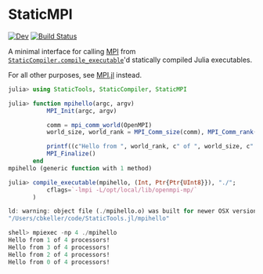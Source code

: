# StaticMPI

[![Dev](https://img.shields.io/badge/docs-dev-blue.svg)](https://brenhinkeller.github.io/StaticMPI.jl/dev/)
[![Build Status](https://github.com/brenhinkeller/StaticMPI.jl/actions/workflows/CI.yml/badge.svg?branch=main)](https://github.com/brenhinkeller/StaticMPI.jl/actions/workflows/CI.yml?query=branch%3Amain)

A minimal interface for calling [MPI](https://www.mpi-forum.org/) from [`StaticCompiler.compile_executable`](https://github.com/tshort/StaticCompiler.jl)'d statically compiled Julia executables.

For all other purposes, see [MPI.jl](https://github.com/JuliaParallel/MPI.jl) instead.

```julia
julia> using StaticTools, StaticCompiler, StaticMPI

julia> function mpihello(argc, argv)
           MPI_Init(argc, argv)

           comm = mpi_comm_world(OpenMPI)
           world_size, world_rank = MPI_Comm_size(comm), MPI_Comm_rank(comm)

           printf((c"Hello from ", world_rank, c" of ", world_size, c" processors!\n"))
           MPI_Finalize()
       end
mpihello (generic function with 1 method)

julia> compile_executable(mpihello, (Int, Ptr{Ptr{UInt8}}), "./";
           cflags=`-lmpi -L/opt/local/lib/openmpi-mp/`
       )

ld: warning: object file (./mpihello.o) was built for newer OSX version (12.0) than being linked (10.13)
"/Users/cbkeller/code/StaticTools.jl/mpihello"

shell> mpiexec -np 4 ./mpihello
Hello from 1 of 4 processors!
Hello from 3 of 4 processors!
Hello from 2 of 4 processors!
Hello from 0 of 4 processors!
```
